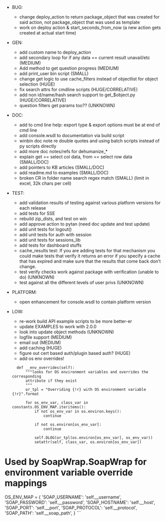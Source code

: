   * BUG:
    * change deploy_action to return package_object that was created for said action, not package_object that was used as template
    * work on deploy action & start_seconds_from_now (a new action gets created at actual start time)

  * GEN:
    * add custom name to deploy_action
    * add secondary loop for if any data == current result unavail/etc (MEDIUM)
    * Add method to get question progress (MEDIUM)
    * add print_user bin script (SMALL)
    * change get logic to use cache_filters instead of objectlist for object selection (HUGE)
    * fix search attrs for cmdline scripts (HUGE/CORRELATIVE)
    * add non id/name/hash search support to get_$object.py (HUGE/CORRELATIVE)
    * question filters get params too?? (UNKNOWN)

  * DOC:
    * add to cmd line help: export type & export options must be at end of cmd line
    * add console.wsdl to documentation via build script
    * winbin doc note re double quotes and using batch scripts instead of py scripts directly
    * add more doc notes/refs for dehumanize_*
    * explain get == select col data, from == select row data (SMALL/DOC)
    * add pointers to KB articles (SMALL/DOC)
    * add readme.md to examples (SMALL/DOC)
    * broken CR in folder name search regex match (SMALL) (limit in excel, 32k chars per cell)

  * TEST:
    * add validation results of testing against various platform versions for each release
    * add tests for SSE
    * rebuild zip_dists, and test on win
    * add approve action to pytan (need doc update and test update)
    * add unit tests for logout()
    * add unit tests for auth with session
    * add unit tests for sessions_lib
    * add tests for dashboard stuffs
    * cache_results test: If you are adding tests for that mechanism you could make tests that verify it returns an error if you specify a cache that has expired and make sure that the results that come back don’t change.
    * test verify checks work against package with verification (unable to do) (UNKNOWN)
    * test against all the different levels of user privs (UNKNOWN)

  * PLATFORM:
    * open enhancement for console.wsdl to contain platform version

  * LOW:
    * re-work build API example scripts to be more better-er
    * update EXAMPLES to work with 2.0.0
    * look into update object methods (UNKNOWN)
    * logfile support (MEDIUM)
    * email out (MEDIUM)
    * add caching (HUGE)
    * figure out cert based auth/plugin based auth? (HUGE)
    * add os env overrides!
    ```
      def __env_overrides(self):
          """looks for OS environment variables and overrides the corresponding
          attribute if they exist
          """
          or_tpl = "Overriding {!r} with OS environment variable {!r}".format

          for os_env_var, class_var in constants.OS_ENV_MAP.iteritems():
              if not os_env_var in os.environ.keys():
                  continue

              if not os.environ[os_env_var]:
                  continue

              self.DLOG(or_tpl(os.environ[os_env_var], os_env_var))
              setattr(self, class_var, os.environ[os_env_var])

  # Used by SoapWrap.SoapWrap for environment variable override mappings
  OS_ENV_MAP = {
      'SOAP_USERNAME': 'self.__username',
      'SOAP_PASSWORD': 'self.__password',
      'SOAP_HOSTNAME': 'self.__host',
      'SOAP_PORT': 'self.__port',
      'SOAP_PROTOCOL': 'self.__protocol',
      'SOAP_PATH': 'self.__soap_path',
  }
    ```

